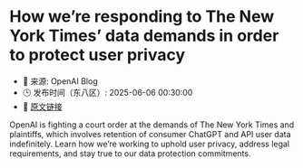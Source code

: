 # How we’re responding to The New York Times’ data demands in order to protect user privacy
- 📅 来源: OpenAI Blog
- 🕒 发布时间（东八区）: 2025-06-06 00:30:00
- 🔗 [原文链接](https://openai.com/index/response-to-nyt-data-demands)

OpenAI is fighting a court order at the demands of The New York Times and plaintiffs, which involves retention of consumer ChatGPT and API user data indefinitely. Learn how we’re working to uphold user privacy, address legal requirements, and stay true to our data protection commitments.